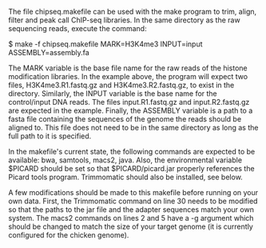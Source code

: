 The file chipseq.makefile can be used with the make program to trim, align,
filter and peak call ChIP-seq libraries. In the same directory as the raw
sequencing reads, execute the command:

$ make -f chipseq.makefile MARK=H3K4me3 INPUT=input ASSEMBLY=assembly.fa

The MARK variable is the base file name for the raw reads of the histone
modification libraries. In the example above, the program will expect two
files, H3K4me3.R1.fastq.gz and H3K4me3.R2.fastq.gz, to exist in the directory.
Similarly, the INPUT variable is the base name for the control/input DNA
reads. The files input.R1.fastq.gz and input.R2.fastq.gz are expected in
the example. Finally, the ASSEMBLY variable is a path to a fasta file
containing the sequences of the genome the reads should be aligned to. This
file does not need to be in the same directory as long as the full path to
it is specified.

In the makefile's current state, the following commands are expected to
be available: bwa, samtools, macs2, java. Also, the environmental variable
$PICARD should be set so that $PICARD/picard.jar properly references the
Picard tools program. Trimmomatic should also be installed, see below.

A few modifications should be made to this makefile before running on your
own data. First, the Trimmomatic command on line 30 needs to be modified
so that the paths to the jar file and the adapter sequences match your
own system. The macs2 commands on lines 2 and 5 have a -g argument which
should be changed to match the size of your target genome (it is currently
configured for the chicken genome).
